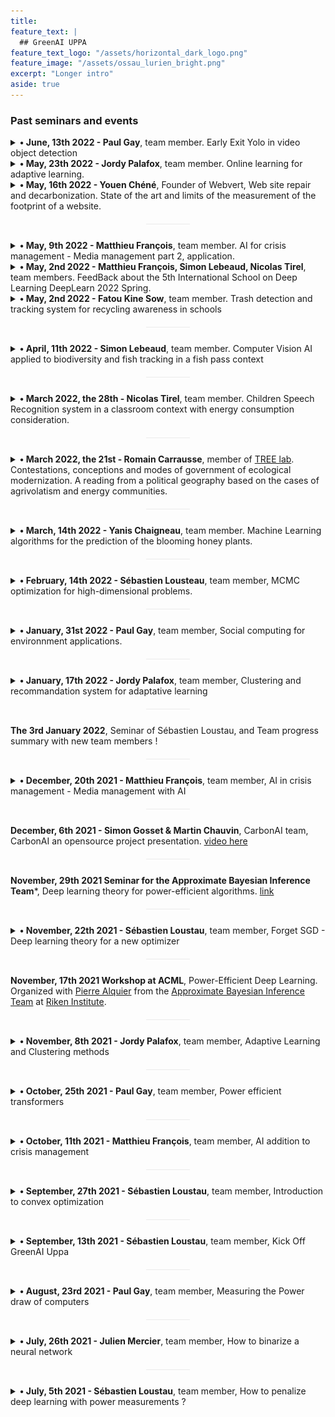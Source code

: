 ```yaml
---
title: 
feature_text: |
  ## GreenAI UPPA 
feature_text_logo: "/assets/horizontal_dark_logo.png"
feature_image: "/assets/ossau_lurien_bright.png"
excerpt: "Longer intro"
aside: true 
---
```


### Past seminars and events


<details>
  <summary style="cursor: pointer">
    <b>&#8226; June, 13th 2022 - Paul Gay</b>, team member. Early Exit Yolo in video object detection
  </summary>
  <p>
    <b>Abstract:</b> The massive amount of computation required to process video can be largely reduced by discarding redundant information in nearby frames and relying on light AI (quantification, pruning, distillation). In this line, this seminar advocate the potential of Early Exit which enable to dynamically adapt the amount of computation to the difficulty of the detection in each image. On one hand, trivial images can be quickly discarded, and the computation budget can be spent on building good features for hard cases, which will be reused for the next frames. 
This seminar presents an implementation of these ideas with Yolov5 on video object detection. 
  </p>
  <a href="/seminars/sem17.pdf">Slides here</a>
</details>

<details>
  <summary style="cursor: pointer">
    <b>&#8226; May, 23th 2022 - Jordy Palafox</b>, team member. Online learning for adaptive learning.
  </summary>
  <p>
    <b>Abstract:</b> In this talk, we are takling about reduction of the adaptative learning pipeline consumption at Prof En Poche based on unsupervised algorithms. After some theorical reminders on online algorithms, we present a solution using them and illustrate with the first results.
  </p>
</details> 

<details>
  <summary style="cursor: pointer">
    <b>&#8226; May, 16th 2022 - Youen Chéné</b>, Founder of Webvert, Web site repair and decarbonization. State of the art and limits of the measurement of the footprint of a website.
  </summary>
  <p>
    <b>Abstract:</b>  In 2022, there is now multitude ways of measuring and evaluating the environmental impact of a website, such as modeling or measurement tools. They can each evaluate a different perimeter. How to find your way around and what are the current limits?
  </p>
  <a href="/seminars/sem15.pdf">Slides here</a>
</details> 

<div style="margin-top:0px;margin-bottom:40px;height:1px;width:70px;margin:20px auto 25px;background:#ebebeb;display:block;border:none;"></div>

<details>
  <summary style="cursor: pointer">
    <b>&#8226; May, 9th 2022 - Matthieu François</b>, team member. 
    AI for crisis management - Media management part 2, application.
  </summary>
  <p>
    <b>Abstract:</b> Crisis management requires the processing of a large amount of heterogeneous information in particular audiovisual streams coming from media and social networks. This seminar follows a first part focused on the presentation of open-source models for audio, image, and text analysis. The practical application of these methods will be the basis of this presentation. We will first go back to the motivations for such a process. Then, we will discuss the global architecture adopted with a comparative assessment of methods evaluated on the REPERE annotated data corpus [Giraudel et al]. Finally, we will conclude with a demonstration of a first prototype allowing us to observe and summarize in real-time a news flow.
  </p>
  <a href="/seminars/sem14.pdf">Slides here</a>
</details> 


<details>
  <summary style="cursor: pointer">
    <b>&#8226; May, 2nd 2022 - Matthieu François, Simon Lebeaud, Nicolas Tirel</b>, team members. FeedBack about the 5th International School on Deep Learning DeepLearn 2022 Spring.
  </summary>
  <p>
    <b>Abstract:</b> During the Deep Learn 2022 spring school, Matthieu, Nicolas and Simon had the opportunity to learn more about the most recent advances in the field of deep learning. 

Aimed at researchers and PhD students in the field of AI, this school presents courses on various fields of application, from weather and health to advanced physics. 

We also learn more about problems that link several domains such as the robustness and interpretability of a model, or the ability to protect data from malicious attack. 

For this seminar, we will introduce the school, and then we will each come back on a subject that has marked us, presenting the stakes and the way in which the various challenges were addressed.
 
  </p>
  
  <a href='https://irdta.eu/deeplearn/2022sp/'>Link to the website of the conference</a>  
  
  <a href="/seminars/guimaraes.pdf">Slides here</a>
</details> 


<details>
  <summary style="cursor: pointer">
    <b>&#8226; May, 2nd 2022 - Fatou Kine Sow</b>, team member.
    Trash detection and tracking system  for recycling awareness in schools
  </summary>
  <p>
    <b>Abstract:</b> To raise awareness about recycling in schools, prof en poche decided to set up a real-time waste detection system. We will see during this seminar, how to reuse state of the art object detection models such as YOLOV5 and SSDMobilenet V2 to locate and recognize the waste found by the student. We will also see the results with these two models obtained in embedded on a smartphone and in cloud access.
  </p>
</details> 

<div style="margin-top:0px;margin-bottom:40px;height:1px;width:70px;margin:20px auto 25px;background:#ebebeb;display:block;border:none;"></div>

<details>
  <summary style="cursor: pointer">
    <b>&#8226; April, 11th 2022 - Simon Lebeaud</b>, team member.
    Computer Vision AI applied to biodiversity and fish tracking in a fish pass context
  </summary>
  <p>
    <b>Abstract:</b> 
    In the past decade, breakthroughs have been made in object detection due to the massive adoption of Deep convolutional networks. It's time today to use this technology at the service of biodiversity studies. Hizkia has designed and produced a video counting system able to be deployed in any fish pass. We will show how we can now use the data accumulated in the past years to detect and recognize big migratory species to facilitate the counting and study of fish populations throughout France. We will see the potential of state of the art object detection model that we can obtain good results with not a lot of data. You will also have an overview of problematics around river waters imaging.
  </p>
  <a href="/seminars/sem13.pdf">Slides here</a>
</details> 

<div style="margin-top:0px;margin-bottom:40px;height:1px;width:70px;margin:20px auto 25px;background:#ebebeb;display:block;border:none;"></div>

<details>
  <summary style="cursor: pointer">
    <b>&#8226; March 2022, the 28th - Nicolas Tirel</b>, team member.
    Children Speech Recognition system in a classroom context with energy consumption consideration.
  </summary>
  <p>
    <b>Abstract:</b> Speech recognition is a complex subject that requires attention to many points during implementation depending on the use case. The choice of architecture, the data collection, their use but also the energy consumed during training are all points addressed during this seminar. Within the project with the startup Prof en Poche, we will see a solution using DeepSpeech which aims to recognize children's voices in the classroom answering mathematical games. This solution comes with a dashboard to display and compare several models via their parameters, data used, energy consumption and especially according to their results. We will see how we were able to obtain up to 18% WER (Word Error Rate) and 12% CER (Character Error Rate) on our target data.
  </p>
  <a href="/seminars/sem12.pdf">Slides here</a>
</details> 

<div style="margin-top:0px;margin-bottom:40px;height:1px;width:70px;margin:20px auto 25px;background:#ebebeb;display:block;border:none;"></div>

<details>
  <summary style="cursor: pointer">
    <b>&#8226; March 2022, the 21st - Romain Carrausse</b>, member of <a href='https://tree.univ-pau.fr/fr/index.html'>TREE lab</a>.
    Contestations, conceptions and modes of government of ecological modernization. A reading from a political geography based on the cases of agrivolatism and energy communities.
  </summary>
  <p>
    <b>Abstract:</b> Romain Carrausse is a post-doctoral fellow at the TEEN research chair and contributes to SoWeSI, a research project conducted in partnership between the company Total Energies and the UPPA.  He is working on how ecological modernization is governed and contested at different scales and on different objects. Two works in progress will be presented. The first is on agrivoltaics: a production system that combines energy production, using photovoltaic panels, and agriculture on the same plot of land. We will discuss how the energy sector legitimizes this innovation through a process of internalization of the criticism and demonstration of the agro-economic benefits of the shade produced by the photovoltaic panels. The second is about energy communities. In a context where renewable energy projects face numerous oppositions, locally governed projects, grouped under the term energy community, are experiencing a social and political dynamic in France. A multiscalar approach will be used to analyze the strategies and concepts of energy transition that are reflected in the institutionalization and growth of energy communities.	
  </p>
</details>

<div style="margin-top:0px;margin-bottom:40px;height:1px;width:70px;margin:20px auto 25px;background:#ebebeb;display:block;border:none;"></div>

<details>
  <summary style="cursor: pointer">
    <b>&#8226; March, 14th 2022 - Yanis Chaigneau</b>, team member.
    Machine Learning algorithms for the prediction of the blooming honey plants.
  </summary>
  <p>
    <b>Abstract:</b> In order to help the beekeepers to plan their transhumances, an accurate forecast of the blooming of the honey plants is required. This seminar focuses on the use of machine learning algorithms for phenology. An innovative non-supervised algorithm is presented and compared to classical approaches. 
  </p>
</details> 

<div style="margin-top:0px;margin-bottom:40px;height:1px;width:70px;margin:20px auto 25px;background:#ebebeb;display:block;border:none;"></div>

<details>
  <summary style="cursor: pointer">
    <b>&#8226; February, 14th 2022 - Sébastien Lousteau</b>, team member, MCMC optimization for high-dimensional problems.
  </summary>
  <p>
    <b>Abstract:</b> The aim of this talk is to introduce a greedy MCMC optimizer for Deep Learning. After a gentle start about the convergence of standard Metropolis Hasting algorithm, and discussion about MCMC alternatives, I will present recent MCMC challenging algorithms for recent high dimensional machine learning problems, where the dimension of the Markov Chain could change over time. Then, I will describe how to adapt these ideas to build a new optimizer for Deep Learning and shows its nice properties to learn sparse deep nets, as well as the next challenges to have a competitive counterpart of standard stochastic gradient methods.	
  </p>
  <img src="/seminars/sem11.jpg"/>
</details> 

<div style="margin-top:0px;margin-bottom:40px;height:1px;width:70px;margin:20px auto 25px;background:#ebebeb;display:block;border:none;"></div>

<details>
  <summary style="cursor: pointer">
    <b>&#8226; January, 31st 2022 - Paul Gay</b>, team member, Social computing for environnment applications. 
  </summary>
  <p>
    <b>Abstract:</b> This seminar is an introduction to social computing with a focus on environnemental applications ie the behavior or the resilience of a socio-economic object when triggered by an environnemental hazard. This subject encompasses for example studying a crowd opinion to a new policy through social network analysis, or broadcast media representation thanks to NLP and graph analysis methods. After a general introduction, the talk will focus on two case studies : The artificial intelligence on crisis management, and the community based energy storage planning to improve photovoltaic system adoption. 
  </p>
  <a href="/seminars/sem10.pdf">Slides here</a>
</details>

<div style="margin-top:0px;margin-bottom:40px;height:1px;width:70px;margin:20px auto 25px;background:#ebebeb;display:block;border:none;"></div>

<details>
  <summary style="cursor: pointer">
    <b>&#8226; January, 17th 2022 - Jordy Palafox</b>, team member, Clustering and recommandation system for adaptative learning 
  </summary>
  <p>
    <b>Abstract:</b> In this talk, we give some details about code optimization of the MathIA engine realized by Prof en Poche. We explore some clues about k-medoids clustering methods. After that,  we take care about the consumption of the algorithm measured by AIPowerMeter compared to the real consumption obtained with Schneider Power meters.
  </p>
</details>

<div style="margin-top:0px;margin-bottom:40px;height:1px;width:70px;margin:20px auto 25px;background:#ebebeb;display:block;border:none;"></div>

**The 3rd January 2022**, Seminar of Sébastien Loustau, and Team progress summary with new team members !

<div style="margin-top:0px;margin-bottom:40px;height:1px;width:70px;margin:20px auto 25px;background:#ebebeb;display:block;border:none;"></div>

<details>
  <summary style="cursor: pointer">
    <b>&#8226; December, 20th 2021 - Matthieu François</b>, team member, AI in crisis management - Media management with AI
  </summary>
  <p>
    <b>Abstract:</b> Crisis management requires the management of a large amount of heterogeneous information. This seminar focuses on the processing of media (TV news, tweets), whose monitoring is crucial for decision makers to understand the perception of a crisis by the general public.

It will be presented first efforts to build a monitoring system: (i) open-source libraries are used to extract speech and text embedded in videos (ii) Named-Entity Recognition is applied to bring a summary of the information to a human operator.

In particular, an important issue is the construction of a model able to detect concepts appearing during the crisis and thus unknown to the model at the time of learning.

We will study three complementary strategies based on regular expressions, word embedding comparisons and a BERT model learned online as training data arrives.
  </p>
  <a href="/seminars/sem8.pdf">Slides here</a>
</details>

<div style="margin-top:0px;margin-bottom:40px;height:1px;width:70px;margin:20px auto 25px;background:#ebebeb;display:block;border:none;"></div>

  **December, 6th 2021 - Simon Gosset & Martin Chauvin**, CarbonAI team, CarbonAI an opensource project presentation. [video here](https://office365uppa.sharepoint.com/teams/LancementGreenAI/Documents%20partages/s%C3%A9minaires/Recordings/R%C3%A9union%20dans%20%C2%AB%C2%A0s%C3%A9minaires%C2%A0%C2%BB-20211206_090541-Enregistrement%20de%20la%20r%C3%A9union.mp4?web=1)

<div style="margin-top:0px;margin-bottom:40px;height:1px;width:70px;margin:20px auto 25px;background:#ebebeb;display:block;border:none;"></div>

**November, 29th 2021 Seminar for the Approximate Bayesian Inference Team***, Deep learning theory for power-efficient algorithms. [link](https://team-approx-bayes.github.io/) 

<div style="margin-top:0px;margin-bottom:40px;height:1px;width:70px;margin:20px auto 25px;background:#ebebeb;display:block;border:none;"></div>

<details>
  <summary style="cursor: pointer">
    <b>&#8226; November, 22th 2021 - Sébastien Loustau</b>, team member, Forget SGD - Deep learning theory for a new optimizer
  </summary>
  <p>
    <b>Abstract:</b> In this talk, I will introduce alternatives to standard gradient descents to learn power-efficient deep learning algorithms. After a gentle start about optimization with mirror descents,  we present recent theoretical advances on Pac-Bayesian sparse deep learning, leading to a new greedy optimizer to learn sparse and potentially binarized deep networks. We finally introduce new divergences to the prior, and rely this framework with metric task systems.
  </p>
  <br>
  <a href="/seminars/approxbayes.pdf">Slides here</a>
</details>

<div style="margin-top:0px;margin-bottom:40px;height:1px;width:70px;margin:20px auto 25px;background:#ebebeb;display:block;border:none;"></div>

**November, 17th 2021 Workshop at ACML**, Power-Efficient Deep Learning. Organized with [Pierre Alquier](https://pierrealquier.github.io/) from the [Approximate Bayesian Inference Team](https://team-approx-bayes.github.io/) at [Riken Institute](https://www.riken.jp/en/).

<div style="margin-top:0px;margin-bottom:40px;height:1px;width:70px;margin:20px auto 25px;background:#ebebeb;display:block;border:none;"></div>

<details>
  <summary style="cursor: pointer">
    <b>&#8226; November, 8th 2021 - Jordy Palafox</b>, team member, Adaptive Learning and Clustering methods
  </summary>
  <p>
    <b>Abstract:</b> In the context of adaptive learning, clustering methods are used to recognize students with the same profil. Here, we will focus on the clustering algorithm used by Prof en Poche which is a combinaison of two methods : the KMedoids and the Louvain algorithm to obtain a robust method. After introducing it, we will measure the consumption of the algorithm and explore how to reduce it. We will conclude with some recent methods using deep learning based on autoencoders.
  </p>
</details>

<div style="margin-top:0px;margin-bottom:40px;height:1px;width:70px;margin:20px auto 25px;background:#ebebeb;display:block;border:none;"></div>

<details>
  <summary style="cursor: pointer">
    <b>&#8226; October, 25th 2021 - Paul Gay</b>, team member, Power efficient transformers
  </summary>
  <p>
    <b>Abstract:</b> As transformers are becoming the standard NLP tool, questions are raised about ethics, bias and energy consumption. This last topic is of importance as these models are the biggest ones in the large and hungry power deep learning model trend. In this seminar, I will present in the first part a conmprehensive tutorial on the principles of attention and how the transformers have conquered the state of the art. This details will equip us for the second part in which I will survey a number of methods which are concerned in making the transformers lighter and more available for practicionners with low computation resources.</p>
  <a href="/seminars/sem7.pdf">Slides here</a>
</details>

<div style="margin-top:0px;margin-bottom:40px;height:1px;width:70px;margin:20px auto 25px;background:#ebebeb;display:block;border:none;"></div>

<details>
  <summary style="cursor: pointer">
    <b>&#8226; October, 11th 2021 - Matthieu François</b>, team member, AI addition to crisis management
  </summary>
  <p>
    <b>Abstract:</b> Human impact on our planet is increasing the scale and the number of environmental disasters. During this seminar I'll present our join project with Altanoveo. This project is about AI integration to climate or industrial crisis management methods. I will describe the potential of IA in this domain and present two models on tweet classification and fire detection on natural images.
  </p>
  <a href="/seminars/sem6.pdf">Slide here</a>
</details>

<div style="margin-top:0px;margin-bottom:40px;height:1px;width:70px;margin:20px auto 25px;background:#ebebeb;display:block;border:none;"></div>

<details>
  <summary style="cursor: pointer">
    <b>&#8226; September, 27th 2021 - Sébastien Loustau</b>, team member, Introduction to convex optimization
  </summary>
  <p>
    <b>Abstract:</b> In this lecture, I will introduce convex optimization theory and mirror descent. We start with a theoretical motivation and studyt of (stochastic) gradient descent, and then moove to the non-euclidean setting to derive mirror descent algorithm as a generalization of gradient descent. We finally apply it to the context of expert advices to recover the classical regret bound for exponential weighted averages previously presented in the first seminar in july, and discuss   possible applications to Green AI.
  </p>
  <a href="/seminars/sem5.pdf">Slide here</a>
</details>

<div style="margin-top:0px;margin-bottom:40px;height:1px;width:70px;margin:20px auto 25px;background:#ebebeb;display:block;border:none;"></div>

<details>
  <summary style="cursor: pointer">
    <b>&#8226; September, 13th 2021 - Sébastien Loustau</b>, team member, Kick Off GreenAI Uppa
  </summary>
  <p>
    <b>Abstract:</b> Official kick off of the GreenAI UPPA project ! After presenting the climatic and mathematical motivations (has the earth ever been this hot before ?), we introduce the context and support we have from the public institutions and the SMEs. We explain how the team will be organized, and inspired from the best of both worlds. Then we take 30 minuts to write our <b>elevator pitch</b>. Welcome to Jordy and Matthieu !
  </p>
  <a href="/seminars/sem4.pdf">Slide here</a>
</details>

<div style="margin-top:0px;margin-bottom:40px;height:1px;width:70px;margin:20px auto 25px;background:#ebebeb;display:block;border:none;"></div>

<details>
  <summary style="cursor: pointer">
    <b>&#8226; August, 23rd 2021 - Paul Gay</b>, team member, Measuring the Power draw of computers
  </summary>
  <p>
    <b>Abstract:</b> The ability of measuring power and consumption of machine learning algorithms is necessary to design new efficient ones. Nowadays, there is a growing interest in the machine learning and IT community for measuring the consumption at different scale, from the AI model to the entire data center. In this talk, we survey recent tools and softwares based on RAPL and NVIDIA-SMI and highlight the dependancy to the hardware considered (CPU, GPU), as well as the different sources of consumption in the architecture of a computer. The final goal is to give to engineers and data scientists the capacity to measure the consumption of deep/machine learning algorithms via our open source software <a href="https://github.com/GreenAI-Uppa/deep_learning_power_measure">deep_learning_power_measure</a> developed by Green AI Uppa.
  </p>
  <a href="/seminars/sem3.pdf">Slide here</a>
</details>

<div style="margin-top:0px;margin-bottom:40px;height:1px;width:70px;margin:20px auto 25px;background:#ebebeb;display:block;border:none;"></div>

<details>
  <summary style="cursor: pointer">
    <b>&#8226; July, 26th 2021 - Julien Mercier</b>, team member, How to binarize a neural network 
  </summary>
  <p>
    <b>Abstract:</b> In this talk, I propose to present the main pros and cons of binarization via the gradient. We present two main historical attempt: 
    <a href="https://arxiv.org/abs/1511.00363">BinaryConnect</a> and <a href="https://arxiv.org/abs/1602.02830">BinaryNetwork</a>, based on two recent papers.
  </p>
  <a href="/seminars/sem2.pdf">Slide here</a>
</details>

<div style="margin-top:0px;margin-bottom:40px;height:1px;width:70px;margin:20px auto 25px;background:#ebebeb;display:block;border:none;"></div>

<details>
  <summary style="cursor: pointer">
    <b>&#8226; July, 5th 2021 - Sébastien Loustau</b>, team member, How to penalize deep learning with power measurements ?
  </summary>
  <p>
    <b>Abstract:</b> In this talk, I propose to introduce the main theoretical foundations of online learning and PAC-Bayesian theory and how it could be used to build new power-efficient algorithms. After a gentle start dedicated to the problem of prediction with expert's advices, I will present the PAC-Bayesian paradigm and how it is related to the context of aggregation of expert's advices and stochastic algorithms. We apply this theory to learn sparse deep nets where the networks are coming from recent advances in binarization (BinaryConnect, XNor-nets, Xnor-nets ++). We finally sketch how to generalize these results to more suitable divergences such as Optimal Transport, a nice and promising field in order to measure the cost of choosing sequentially a particular algorithm in terms of electric consumption. This talk is based on the two following papers: <a href="https://hal.archives-ouvertes.fr/hal-03262687/document">Learning with BOT</a> and <a href="https://hal.archives-ouvertes.fr/hal-03262679v3/document">Sparsity regret bounds for XNOR-Nets</a>. 
  </p>
  <a href="/seminars/sem1.pdf">Slide here</a>
  
</details>
